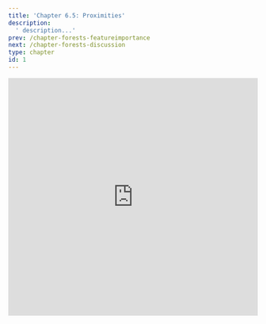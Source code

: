 ```yaml
---
title: 'Chapter 6.5: Proximities'
description:
  ' description...'
prev: /chapter-forests-featureimportance
next: /chapter-forests-discussion
type: chapter
id: 1
---
```


<exercise id="1" title="Video Lecture">
<iframe width="100%" height="480" src="https://www.youtube.com/embed/RGa0Uc6ZbX4" frameborder="0" allow="accelerometer; autoplay; encrypted-media; gyroscope; picture-in-picture" allowfullscreen></iframe>
</exercise>


<exercise id="2" title="Slides">
<object data="pdfs/6/slides-forests-proximities.pdf" type="application/pdf" style="width:100%;height:480px">
    <embed src="pdfs/6/slides-forests-proximities.pdf" type="application/pdf" />
</object>
</exercise>
